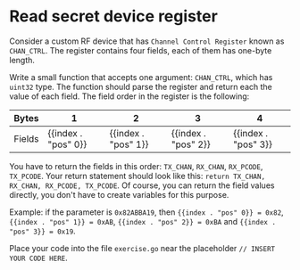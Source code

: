 # Read secret device register

Consider a custom RF device that has `Channel Control Register` known as `CHAN_CTRL`. The register contains four fields, each of them has one-byte length.

Write a small function that accepts one argument: `CHAN_CTRL`, which has `uint32` type. The function should parse the register and return each the value of each field. The field order in the register is the following:

| **Bytes** | **1**   | **2**   | **3**    | **4**    |
|-----------|---------|---------|----------|----------|
| Fields    | {{index . "pos" 0}} | {{index . "pos" 1}} | {{index . "pos" 2}} | {{index . "pos" 3}} |

You have to return the fields in this order: `TX_CHAN`, `RX_CHAN`, `RX_PCODE`, `TX_PCODE`. Your return statement should look like this: `return TX_CHAN, RX_CHAN, RX_PCODE, TX_PCODE`. Of course, you can return the field values directly, you don't have to create variables for this purpose.

Example: if the parameter is `0x82ABBA19`, then `{{index . "pos" 0}} = 0x82`, `{{index . "pos" 1}} = 0xAB`, `{{index . "pos" 2}} = 0xBA` and `{{index . "pos" 3}} = 0x19`.

Place your code into the file `exercise.go` near the placeholder `// INSERT YOUR CODE HERE`.
